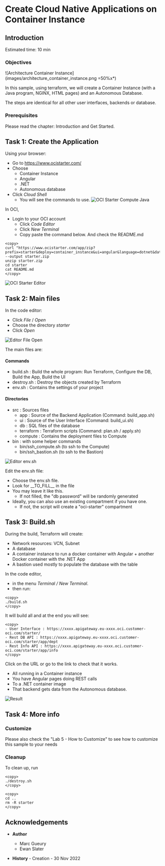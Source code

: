 
# Create Cloud Native Applications on Container Instance

## Introduction

Estimated time: 10 min

### Objectives

![Architecture Container Instance](images/architecture_container_instance.png =50%x*)

In this sample, using terraform, we will create a Container Instance (with a Java program, NGINX, HTML pages) and an Autonomous Database. 

The steps are identical for all other user interfaces, backends or database.

### Prerequisites

Please read the chapter: Introduction and Get Started.

## Task 1: Create the Application

Using your browser:
- Go to https://www.ocistarter.com/
- Choose 
  - Container Instance
  - Angular
  - .NET
  - Autonomous database
- Click *Cloud Shell*
  - You will see the commands to use.
![OCI Starter Compute Java](images/starter-container-instance-dotnet.png)

In OCI,
- Login to your OCI account
  - Click *Code Editor*
  - Click *New Terminal*
  - Copy paste the command below. And check the README.md

```
<copy>
curl "https://www.ocistarter.com/app/zip?prefix=starter&deploy=container_instance&ui=angular&language=dotnet&database=atp" --output starter.zip
unzip starter.zip
cd starter
cat README.md
</copy>
```
![OCI Starter Editor](images/starter-editor.png)

## Task 2: Main files

In the code editor:
- Click *File* / *Open*
- Choose the directory *starter*
- Click *Open*

![Editor File Open](images/starter-compute-dir.png)

The main files are:

#### Commands
- build.sh      : Build the whole program: Run Terraform, Configure the DB, Build the App, Build the UI
- destroy.sh    : Destroy the objects created by Terraform
- env.sh        : Contains the settings of your project

#### Directories
- src           : Sources files
    - app         : Source of the Backend Application (Command: build_app.sh)
    - ui          : Source of the User Interface (Command: build_ui.sh)
    - db          : SQL files of the database
    - terraform   : Terraform scripts (Command: plan.sh / apply.sh)
    - compute     : Contains the deployment files to Compute
- bin           : with some helper commands
    - bin/ssh\_compute.sh (to ssh to the Compute)
    - bin/ssh\_bastion.sh (to ssh to the Bastion)

![Editor env.sh](images/starter-kubernetes-env.png)

Edit the env.sh file:
- Choose the env.sh file.
- Look for \_\_TO_FILL\_\_ in the file
- You may leave it like this.
    - If not filled, the "db password" will be randomly generated
- Ideally, you can also use an existing compartment if you have one. 
    - If not, the script will create a "oci-starter" compartment

## Task 3: Build.sh

During the build, Terraform will create:
- Network resources: VCN, Subnet
- A database
- A container instance to run a docker container with Angular + another Docker container with the .NET App
- A bastion used mostly to populate the database with the table

In the code editor, 
- in the menu *Terminal / New Terminal*. 
- then run:
```
<copy>
./build.sh
</copy>
```

It will build all and at the end you will see:
```
<copy>
- User Interface : https://xxxx.apigateway.eu-xxxx.oci.customer-oci.com/starter/
- Rest DB API : https://xxxx.apigateway.eu-xxxx.oci.customer-oci.com/starter/app/dept
- Rest Info API : https://xxxx.apigateway.eu-xxxx.oci.customer-oci.com/starter/app/info
</copy>
```

Click on the URL or go to the link to check that it works.
- All running in a Container instance 
- You have Angular pages doing REST calls 
- To a .NET container image
- That backend gets data from the Autonomous database. 

![Result](images/starter-container-instance-result.png)

## Task 4: More info

### Customize

Please also check the  "Lab 5 - How to Customize" to see how to customize this sample to your needs

### Cleanup

To clean up, run 
```
<copy>
./destroy.sh
</copy>
```

```
<copy>
cd ..
rm -R starter
</copy>
```

## Acknowledgements

- **Author**
    - Marc Gueury
    - Ewan Slater

- **History** - Creation - 30 Nov 2022

